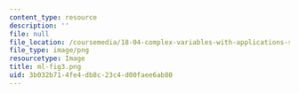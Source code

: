 ```yaml
---
content_type: resource
description: ''
file: null
file_location: /coursemedia/18-04-complex-variables-with-applications-spring-2018/3b032b714fe4db8c23c4d00faee6ab80_ml-fig3.png
file_type: image/png
resourcetype: Image
title: ml-fig3.png
uid: 3b032b71-4fe4-db8c-23c4-d00faee6ab80
---
```

